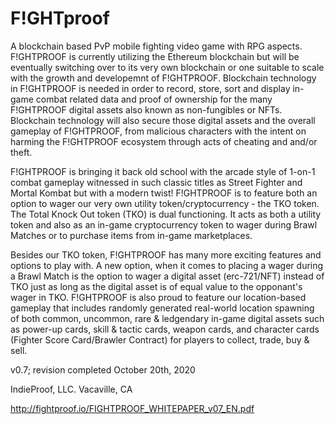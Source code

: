 # F!GHTproof
A blockchain based PvP mobile fighting video game with RPG aspects.  F!GHTPROOF is currently utilizing the Ethereum blockchain but will be eventually switching over to its very own blockchain or one suitable to scale with the growth and developemnt of F!GHTPROOF. Blockchain technology in F!GHTPROOF is needed in order to record, store, sort and display in-game combat related data and proof of ownership for the many F!GHTPROOF digital assets also known as non-fungibles or NFTs. Blockchain technology will also secure those digital assets and the overall gameplay of  F!GHTPROOF, from malicious characters with the intent on harming the F!GHTPROOF ecosystem through acts of cheating and and/or theft.

F!GHTPROOF is bringing it back old school with the arcade style of 1-on-1 combat gameplay witnessed in such classic titles as Street Fighter and Mortal Kombat but with a modern twist! F!GHTPROOF is to feature both an option to wager our very own utility token/cryptocurrency - the TKO token. The Total Knock Out token (TKO) is dual functioning. It acts as both a utility token and also as an in-game cryptocurrency token to wager during Brawl Matches or to purchase items from in-game marketplaces.

Besides our TKO token, F!GHTPROOF has many more exciting features and options to play with. A new option, when it comes to placing a wager during a Brawl Match is the option to wager a digital asset (erc-721/NFT) instead of TKO just as long as the digital asset is of equal value to the opponant's wager in TKO.  F!GHTPROOF is also proud to feature our location-based gameplay that includes randomly generated real-world location spawning of both common, uncommon, rare & ledgendary in-game digital assets such as power-up cards, skill & tactic cards, weapon cards, and character cards (Fighter Score Card/Brawler Contract) for players to collect, trade, buy & sell.

v0.7; revision completed October 20th, 2020

IndieProof, LLC.
Vacaville, CA

http://fightproof.io/FIGHTPROOF_WHITEPAPER_v07_EN.pdf


